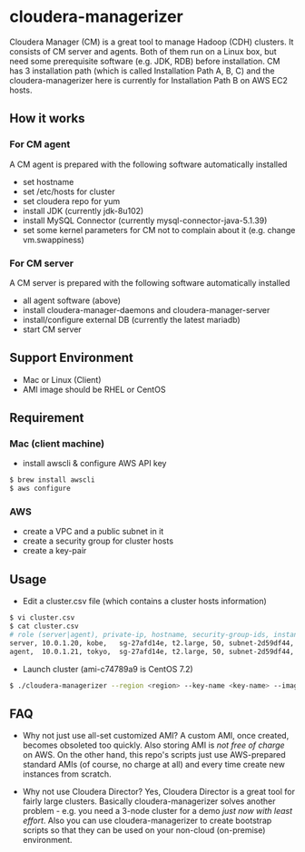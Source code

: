# cloudera-managerizer
Cloudera Manager (CM) is a great tool to manage Hadoop (CDH) clusters. It consists of CM server and agents. Both of them run on a Linux box, but need some prerequisite software (e.g. JDK, RDB) before installation. CM has 3 installation path (which is called Installation Path A, B, C) and the cloudera-managerizer here is currently for Installation Path B on AWS EC2 hosts.

## How it works
### For CM agent
A CM agent is prepared with the following software automatically installed
- set hostname
- set /etc/hosts for cluster
- set cloudera repo for yum
- install JDK (currently jdk-8u102)
- install MySQL Connector (currently mysql-connector-java-5.1.39)
- set some kernel parameters for CM not to complain about it (e.g. change vm.swappiness)

### For CM server
A CM server is prepared with the following software automatically installed
- all agent software (above)
- install cloudera-manager-daemons and cloudera-manager-server
- install/configure external DB (currently the latest mariadb)
- start CM server

## Support Environment
- Mac or Linux (Client)
- AMI image should be RHEL or CentOS

## Requirement
### Mac (client machine)
- install awscli & configure AWS API key
```sh
$ brew install awscli
$ aws configure
```      

### AWS
- create a VPC and a public subnet in it
- create a security group for cluster hosts
- create a key-pair

## Usage
- Edit a cluster.csv file (which contains a cluster hosts information)
```sh
$ vi cluster.csv
$ cat cluster.csv
# role (server|agent), private-ip, hostname, security-group-ids, instance-type, volume-size (gb), subnet-id, ebs-opt (yes|no), tags
server, 10.0.1.20, kobe,   sg-27afd14e, t2.large, 50, subnet-2d59df44, no, owner=tsuyo testkey=testval
agent,  10.0.1.21, tokyo,  sg-27afd14e, t2.large, 50, subnet-2d59df44, no, owner=tsuyo testkey=testval
```
- Launch cluster (ami-c74789a9 is CentOS 7.2)
```sh
$ ./cloudera-managerizer --region <region> --key-name <key-name> --image-id ami-c74789a9 --db-pass <db-password>
```

## FAQ

- Why not just use all-set customized AMI?
A custom AMI, once created, becomes obsoleted too quickly. Also storing AMI is *not free of charge* on AWS. On the other hand, this repo's scripts just use AWS-prepared standard AMIs (of course, no charge at all) and every time create new instances from scratch.

- Why not use Cloudera Director?
Yes, Cloudera Director is a great tool for fairly large clusters. Basically cloudera-managerizer solves another problem - e.g. you need a 3-node cluster for a demo *just now with least effort*. Also you can use cloudera-managerizer to create bootstrap scripts so that they can be used on your non-cloud (on-premise) environment.
